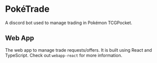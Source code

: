 # PokéTrade
A discord bot used to manage trading in Pokémon TCGPocket.

## Web App
The web app to manage trade requests/offers.
It is built using React and TypeScript. Check out `webapp-react` for more information.